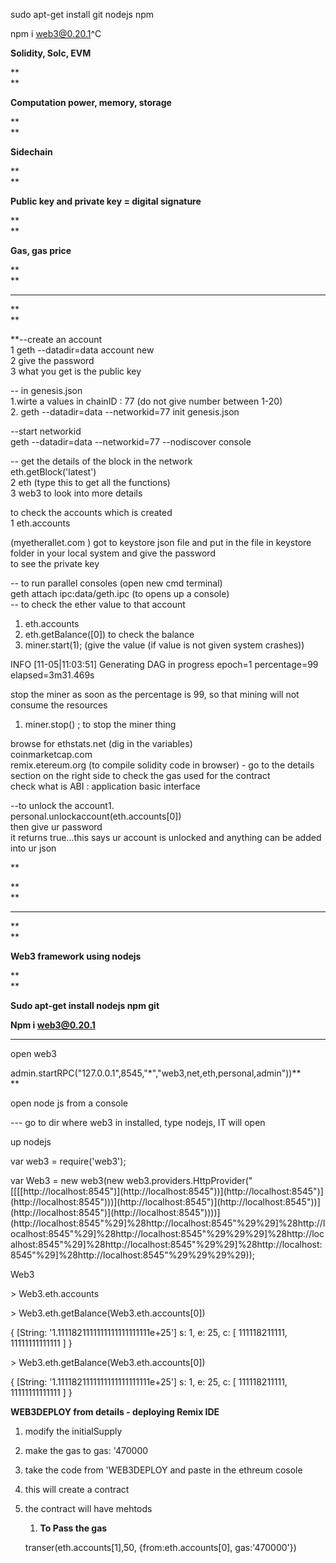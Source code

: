 sudo apt-get install git nodejs npm

npm i web3@0.20.1^C

**Solidity, Solc, EVM**

**          
**

**Computation power, memory, storage**

**          
**

**Sidechain**

**          
**

**Public key and private key = digital signature**

**          
**

**Gas, gas price**

**          
**

---

**          
**

\*\*--create an account  
1 geth --datadir=data account new  
2 give the password  
3 what you get is the public key

-- in genesis.json  
1.wirte a values in chainID : 77 \(do not give number between 1-20\)  
2. geth --datadir=data --networkid=77 init genesis.json

--start networkid  
geth --datadir=data --networkid=77 --nodiscover console

-- get the details of the block in the network  
eth.getBlock\('latest'\)  
2 eth \(type this to get all the functions\)  
3 web3 to look into more details

to check the accounts which is created  
1 eth.accounts

\(myetherallet.com \) got to keystore json file and put in the file in keystore folder in your local system and give the password  
to see the private key

-- to run parallel consoles \(open new cmd terminal\)  
geth attach ipc:data/geth.ipc \(to opens up a console\)  
-- to check the ether value to that account  
1. eth.accounts  
2. eth.getBalance\(\[0\]\) to check the balance  
3. miner.start\(1\); \(give the value \(if value is not given system crashes\)\)

INFO \[11-05\|11:03:51\] Generating DAG in progress               epoch=1 percentage=99 elapsed=3m31.469s

stop the miner as soon as the percentage is 99, so that mining will not consume the resources

1. miner.stop\(\) ; to stop the miner thing

browse for ethstats.net \(dig in the variables\)  
coinmarketcap.com  
remix.etereum.org \(to compile solidity code in browser\) - go to the details section on the right side to check the gas used for the contract  
check what is ABI : application basic interface

--to unlock the account1.  
personal.unlockaccount\(eth.accounts\[0\]\)  
then give ur password  
it returns true...this says ur account is unlocked and anything can be added into ur json

\*\*

**          
**

---

**          
**

**Web3 framework using nodejs**

**          
**

**Sudo apt-get install nodejs npm git**

**Npm i web3@0.20.1**

---

open web3

admin.startRPC\("127.0.0.1",8545,"\*","web3,net,eth,personal,admin"\)\)**          
**

open node js from a console

--- go to dir where web3 in installed, type nodejs, IT will open

up nodejs

var web3 = require\('web3'\);

var Web3 = new web3\(new web3.providers.HttpProvider\("\[\[\[[http://localhost:8545"\)\]\(http://localhost:8545"\)\)\]\(http://localhost:8545"\)\]\(http://localhost:8545"\)\)\)\]\(http://localhost:8545"\)\]\(http://localhost:8545"\)\)\]\(http://localhost:8545"\)\]\(http://localhost:8545"\)\)\)\)\](http://localhost:8545"%29]%28http://localhost:8545"%29%29]%28http://localhost:8545"%29]%28http://localhost:8545"%29%29%29]%28http://localhost:8545"%29]%28http://localhost:8545"%29%29]%28http://localhost:8545"%29]%28http://localhost:8545"%29%29%29%29\)\);

Web3

&gt; Web3.eth.accounts

&gt; Web3.eth.getBalance\(Web3.eth.accounts\[0\]\)

{ \[String: '1.1111821111111111111111111e+25'\] s: 1, e: 25, c: \[ 111118211111, 11111111111111 \] }

&gt; Web3.eth.getBalance\(Web3.eth.accounts\[0\]\)

{ \[String: '1.1111821111111111111111111e+25'\] s: 1, e: 25, c: \[ 111118211111, 11111111111111 \] }

**WEB3DEPLOY from details - deploying Remix IDE**

1. modify the initialSupply
2. make the gas to  gas: '470000
3. take the code from 'WEB3DEPLOY and paste in the ethreum cosole
4. this will create a contract
5. the contract will have mehtods  
   1. **To Pass the gas**

   transer\(eth.accounts\[1\],50, {from:eth.accounts\[0\], gas:'470000'}\)




